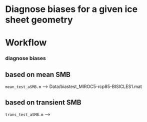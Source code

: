 # Diagnose biases for a given ice sheet geometry

# Workflow
### diagnose biases 

## based on mean SMB
`mean_test_aSMB.m`
--> Data/biastest_MIROC5-rcp85-BISICLES1.mat

## based on transient SMB
`trans_test_aSMB.m`
--> 
